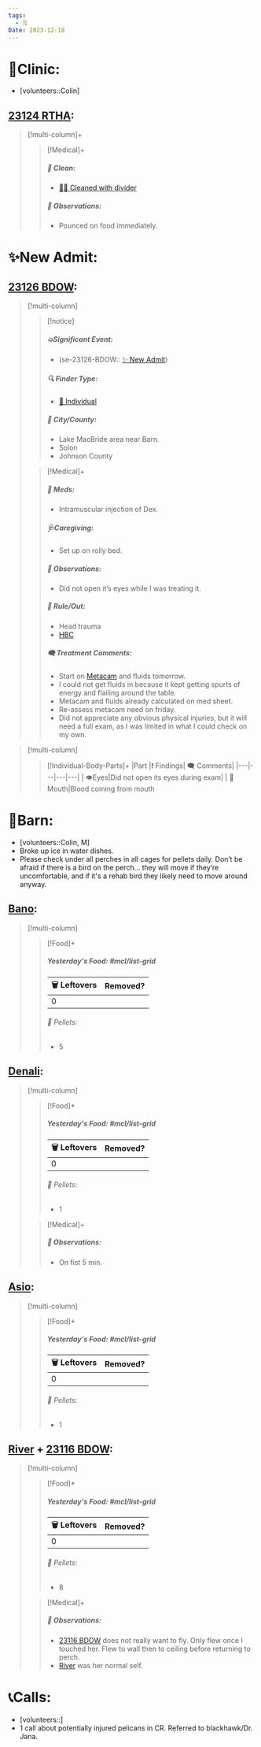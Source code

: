 ```yaml
---
tags:
  - 🗒️
Date: 2023-12-18
---
```


# 🏥Clinic:
- [volunteers::Colin]

## [23124 RTHA](../RARE%20Birds/23124%20RTHA.md):
> [!multi-column]+
>
>> [!Medical]+
>>##### 🫧 Clean:
>> - [🧼➗ Cleaned with divider](../Admin/Codes/Cleaned%20with%20divider.md)
>>
>> ##### 🔭 Observations:
>> - Pounced on food immediately.

# ✨New Admit:

## [23126 BDOW](../RARE%20Birds/23126%20BDOW.md):
> [!multi-column]
>
>> [!notice]
>> ##### 💥Significant Event:
>> - (se-23126-BDOW:: [✨ New Admit](../Admin/Codes/New%20Admit.md))
>>
>> ##### 🔍 Finder Type:
>> - [🧑 Individual](../Admin/Codes/Individual.md)
>>
>> ##### 🌆 City/County:
>> - Lake MacBride area near Barn.
>> - Solon
>> - Johnson County
>
>> [!Medical]+
>> ##### 💊 Meds:
>> - Intramuscular injection of Dex.
>>
>> ##### 🩺Caregiving:
>> - Set up on rolly bed.
>>
>> ##### 🔭 Observations:
>> - Did not open it’s eyes while I was treating it.
>>
>>##### 🥼 Rule/Out:
>>- Head trauma
>>- [HBC](../Admin/Codes/HBC.md)
>>
>> ##### 🗨️ Treatment Comments:
>> - Start on [Metacam](../Admin/Codes/Medication/Metacam.md) and fluids tomorrow.
>> 	- I could not get fluids in because it kept getting spurts of energy and flailing around the table.
>> 	- Metacam and fluids already calculated on med sheet.
>> - Re-assess metacam need on friday.
>> - Did not appreciate any obvious physical injuries, but it will need a full exam, as I was limited in what I could check on my own.
>

> [!multi-column]
>
>> [!Individual-Body-Parts]+
>>|Part |❗ Findings| 🗨️ Comments|
>>|---|---|---|---|
>>| 👁️Eyes|Did not open its eyes during exam|
>>| 👄 Mouth|Blood coming from mouth

# 🏡Barn:
- [volunteers::Colin, M]
- Broke up ice in water dishes.
- Please check under all perches in all cages for pellets daily. Don’t be afraid if there is a bird on the perch… they will move if they’re uncomfortable, and if it's a rehab bird they likely need to move around anyway.

## [Bano](../RARE%20Birds/Ed%20Birds/Bano.md):
> [!multi-column]
>
>> [!Food]+
>> ##### Yesterday's Food: #mcl/list-grid
>> |🗑️ Leftovers| Removed?
>> |---|---|
>>|0|
>>
>>###### 💩 Pellets:
>>- 5

## [Denali](../RARE%20Birds/Ed%20Birds/Denali.md):
> [!multi-column]
>
>> [!Food]+
>> ##### Yesterday's Food: #mcl/list-grid
>> |🗑️ Leftovers| Removed?
>> |---|---|
>>|0|
>>
>>###### 💩 Pellets:
>>- 1
>
>> [!Medical]+
>> ##### 🔭 Observations:
>> - On fist 5 min.

## [Asio](../RARE%20Birds/Ed%20Birds/Asio.md):
> [!multi-column]
>
>> [!Food]+
>> ##### Yesterday's Food: #mcl/list-grid
>> |🗑️ Leftovers| Removed?
>> |---|---|
>>|0|
>>
>>###### 💩 Pellets:
>>- 1

## [River](../RARE%20Birds/Ed%20Birds/River.md) + [23116 BDOW](../RARE%20Birds/23116%20BDOW.md):
> [!multi-column]
>
>> [!Food]+
>> ##### Yesterday's Food: #mcl/list-grid
>> |🗑️ Leftovers| Removed?
>> |---|---|
>>|0|
>>
>>###### 💩 Pellets:
>>- 8
>
>> [!Medical]+
>> ##### 🔭 Observations:
>> - [23116 BDOW](../RARE%20Birds/23116%20BDOW.md) does not really want to fly. Only flew once I touched her. Flew to wall then to ceiling before returning to perch.
>> - [River](../RARE%20Birds/Ed%20Birds/River.md) was her normal self.

# 📞Calls:
- [volunteers::]
- 1 call about potentially injured pelicans in CR. Referred to blackhawk/Dr. Jana.